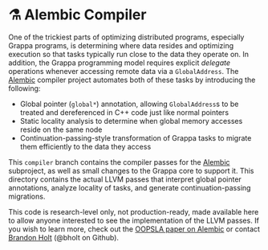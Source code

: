 # ⚗ Alembic Compiler
One of the trickiest parts of optimizing distributed programs, especially Grappa programs, is determining where data resides and optimizing execution so that tasks typically run close to the data they operate on. In addition, the Grappa programming model requires explicit *delegate* operations whenever accessing remote data via a `GlobalAddress`. The [Alembic][] compiler project automates both of these tasks by introducing the following:

- Global pointer (`global*`) annotation, allowing `GlobalAddress`s to be treated and dereferenced in C++ code just like normal pointers
- Static locality analysis to determine when global memory accesses reside on the same node
- Continuation-passing-style transformation of Grappa tasks to migrate them efficiently to the data they access

This `compiler` branch contains the compiler passes for the [Alembic][] subproject, as well as small changes to the Grappa core to support it. This directory contains the actual LLVM passes that interpret global pointer annotations, analyze locality of tasks, and generate continuation-passing migrations.

This code is research-level only, not production-ready, made available here to allow anyone interested to see the implementation of the LLVM passes. If you wish to learn more, check out the [OOPSLA paper on Alembic][oopsla] or contact [Brandon Holt](mailto:bholt@cs.uw.edu) (@bholt on Github).

[Alembic]: http://homes.cs.washington.edu/~bholt/posts/alembic-appearing-at-oopsla14.html
[oopsla]: http://sampa.cs.washington.edu/papers/oopsla14-alembic.pdf
